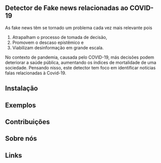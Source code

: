 Detector de Fake news relacionadas ao COVID-19
--------------------

As fake news têm se tornado um problema cada vez mais relevante pois 
1) Atrapalham o processo de tomada de decisão, 
2) Promovem o descaso epistêmico e 
3) Viabilizam desinformação em grande escala.

No contexto de pandemia, causada pelo COVID-19, más decisões podem deteriorar a saúde pública, aumentando os índices de mortalidade de uma sociedade.
Pensando nisso, este detector tem foco em identificar notícias falas relacionadas à Covid-19.

Instalação
--------------


Exemplos
-------------



Contribuições
-------------


Sobre nós
------------


Links
-------
